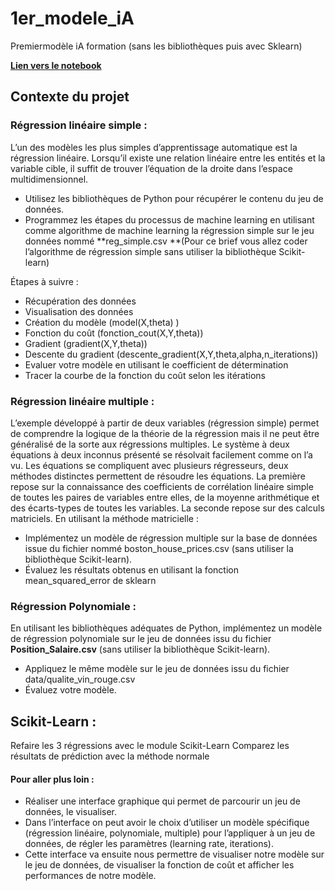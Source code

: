 # 1er_modele_iA
Premiermodèle iA formation (sans les bibliothèques puis avec Sklearn)

[**Lien vers le notebook**](https://github.com/adthw/1er_modele_iA/blob/main/Premier-modele-iA.ipynb)

## Contexte du projet

### Régression linéaire simple :
L’un des modèles les plus simples d’apprentissage automatique est la régression linéaire. Lorsqu’il existe une relation linéaire entre les entités et la variable cible, il suffit de trouver l’équation de la droite dans l’espace multidimensionnel.

- Utilisez les bibliothèques de Python pour récupérer le contenu du jeu de données.
- Programmez les étapes du processus de machine learning en utilisant comme algorithme de machine learning la régression simple sur le jeu données nommé **reg_simple.csv **(Pour ce brief vous allez coder l’algorithme de régression simple sans utiliser la bibliothèque Scikit-learn)

Étapes à suivre :

- Récupération des données
- Visualisation des données
- Création du modèle (model(X,theta) )
- Fonction du coût (fonction_cout(X,Y,theta))
- Gradient (gradient(X,Y,theta))
- Descente du gradient (descente_gradient(X,Y,theta,alpha,n_iterations))
- Evaluer votre modèle en utilisant le coefficient de détermination
- Tracer la courbe de la fonction du coût selon les itérations

### Régression linéaire multiple :
L’exemple développé à partir de deux variables (régression simple) permet de comprendre la logique de la théorie de la régression mais il ne peut être généralisé de la sorte aux régressions multiples. Le système à deux équations à deux inconnus présenté se résolvait facilement comme on l’a vu. Les équations se compliquent avec plusieurs régresseurs, deux méthodes distinctes permettent de résoudre les équations. La première repose sur la connaissance des coefficients de corrélation linéaire simple de toutes les paires de variables entre elles, de la moyenne arithmétique et des écarts-types de toutes les variables. La seconde repose sur des calculs matriciels. En utilisant la méthode matricielle :
- Implémentez un modèle de régression multiple sur la base de données issue du fichier nommé boston_house_prices.csv (sans utiliser la bibliothèque Scikit-learn).
- Évaluez les résultats obtenus en utilisant la fonction mean_squared_error de sklearn

### Régression Polynomiale :

En utilisant les bibliothèques adéquates de Python, implémentez un modèle de régression polynomiale sur le jeu de données issu du fichier **Position_Salaire.csv** (sans utiliser la bibliothèque Scikit-learn).

- Appliquez le même modèle sur le jeu de données issu du fichier data/qualite_vin_rouge.csv
- Évaluez votre modèle.


## Scikit-Learn :

Refaire les 3 régressions avec le module Scikit-Learn
Comparez les résultats de prédiction avec la méthode normale

#### Pour aller plus loin :

- Réaliser une interface graphique qui permet de parcourir un jeu de données, le visualiser.
- Dans l’interface on peut avoir le choix d’utiliser un modèle spécifique (régression linéaire, polynomiale, multiple) pour l’appliquer à un jeu de données, de régler les paramètres (learning rate, iterations).
- Cette interface va ensuite nous permettre de visualiser notre modèle sur le jeu de données, de visualiser la fonction de coût et afficher les performances de notre modèle.

